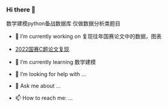 ### Hi there 👋
数学建模python备战数据库
仅做数据分析类题目



- 🔭 I’m currently working on 复现往年国赛论文中的数据，图表
- [2022国赛C题论文复现](https://github.com/cbrcbr2022/cbrcbr2022/tree/a524059d85a514793ff3dfccea017e4b913560ea/C%E9%A2%98)

- 🌱 I’m currently learning 数学建模
- 🤔 I’m looking for help with ...
- 💬 Ask me about ...
- 📫 How to reach me: ...



